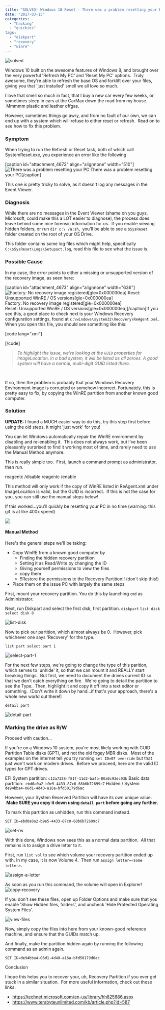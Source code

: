 ```yaml
---
title: "SOLVED! Windows 10 Reset - There was a problem resetting your PC"
date: "2017-03-13"
categories: 
  - "hacking"
  - "quickies"
tags: 
  - "diskpart"
  - "recovery"
  - "winre"
---
```


![solved](images/solved.png)

Windows 10 built on the awesome features of Windows 8, and brought over the very powerful 'Refresh My PC' and 'Reset My PC' options.  Truly awesome, they're able to refresh the base OS and forklift over your files, giving you that 'just installed' smell we all love so much.

I love that smell so much in fact, that I buy a new car every few weeks, or sometimes sleep in cars at the CarMax down the road from my house.  Mmmmm plastic and leather offgas.

However, sometimes things go awry, and from no fault of our own, we can end up with a system which will refuse to either reset or refresh.  Read on to see how to fix this problem.  

### Symptom

When trying to run the Refresh or Reset task, both of which call SystemReset.exe, you experience an error like the following

\[caption id="attachment\_4672" align="alignnone" width="510"\]![There was a problem resetting your PC](images/there-was-a-problem-resetting-your-pc.png) There was a problem resetting your PC\[/caption\]

This one is pretty tricky to solve, as it doesn't log any messages in the Event Viewer.

### Diagnosis

While there are no messages in the Event Viewer (shame on you guys, Microsoft, could make this a LOT easier to diagnose), the process does leave behind some nice forensic information for us.  If you enable viewing hidden folders, or run `dir c:\ /a:sh`,  you'll be able to see a `$SysReset` folder created on the root of your OS Drive.

This folder contains some log files which might help, specifically `C:\$SysReset\Logs\Setupact.log`, read this file to see what the issue is.

### Possible Cause

In my case, the error points to either a missing or unsupported version of the recovery image, as seen here:

\[caption id="attachment\_4673" align="alignnone" width="636"\]![Factory: No recovery image registered[gle=0x000000ea] Reset: Unsupported WinRE / OS versions[gle=0x000000ea]](images/reset-issue.png) Factory: No recovery image registered\[gle=0x000000ea\]  
Reset: Unsupported WinRE / OS versions\[gle=0x000000ea\]\[/caption\]If you see this, a good place to check next is your Windows Recovery configuration settings, found at `c:\windows\system32\Recovery\ReAgent.xml`. When you open this file, you should see something like this:

\[code lang="xml"\] <?xml version='1.0' encoding='utf-8'?>

<WindowsRE version="2.0"> <WinreBCD id="{f8d1de0b-0ced-11e6-abf9-db7ac698ead8}"/> <WinreLocation path="\\Recovery\\WindowsRE" id="0" offset="1048576" guid="{6d5c9aaa-fea9-471e-bfa8-5160d1d8c3fa}"/> <ImageLocation path="" id="0" offset="0" guid="{00000000-0000-0000-0000-000000000000}"/> <PBRImageLocation path="" id="0" offset="0" guid="{00000000-0000-0000-0000-000000000000}" index="0"/> <PBRCustomImageLocation path="" id="0" offset="0" guid="{00000000-0000-0000-0000-000000000000}" index="0"/> <InstallState state="1"/> <OsInstallAvailable state="0"/> <CustomImageAvailable state="0"/> <IsAutoRepairOn state="1"/> <WinREStaged state="0"/> <OperationParam path=""/> <OsBuildVersion path="14388.0.amd64fre.rs1\_release.160709-1635"/> <OemTool state="0"/> <IsServer state="0"/> <DownlevelWinreLocation path="" id="0" offset="0" guid="{00000000-0000-0000-0000-000000000000}"/> <IsWimBoot state="0"/> <ScheduledOperation state="5"/> </WindowsRE> \[/code\]

> _To highlight the issue, we're looking at the `GUID` properties for ImageLocation. In a bad system, it will be listed as all zeroes. A good system will have a normal, multi-digit GUID listed there._

 

If so, then the problem is probably that your Windows Recovery Environment image is corrupted or somehow incorrect. Fortunately, this is pretty easy to fix, by copying the WinRE partition from another known good computer.

### Solution

**UPDATE:** I found a MUCH easier way to do this, try this step first before using the old steps, it might 'just work' for you!

You can let Windows automatically repair the WinRE environment by disabling and re-enabling it.  This does not always work, but I've been pleasantly surprised to find it working most of time, and rarely need to use the Manual Method anymore.

This is really simple too.  First, launch a command prompt as administrator, then run.

reagentc /disable
<reboot>
reagentc /enable

This method will only work if the copy of WinRE listed in ReAgent.xml under ImageLocation is valid, but the GUID is incorrect.  If this is not the case for you, you can still use the manual steps below!

If this worked...you'll quickly be resetting your PC in no time (warning: this gif is at like 400x speed)

![](images/resetpc-timelapse.gif)

#### Manual Method

Here's the general steps we'll be taking:

- Copy WinRE from a known good computer by
    - Finding the hidden recovery partition
    - Setting it as Read/Write by changing the ID
    - Giving yourself permissions to view the files
    - copy them
    - !!Restore the permissions to the Recovery Partition!! (don't skip this!)
- Place them on the issue PC with largely the same steps

First, mount your recovery partition. You do this by launching `cmd` as Administrator.

Next, run Diskpart and select the first disk, first partition. `diskpart` `list disk select disk 0`

![list-disk](images/list-disk.png)

Now to pick our partition, which almost always be 0.  However, pick whichever one says 'Recovery' for the type.

`list part select part 1`

![select-part-1](images/select-part-1.png)

For the next few steps, we're going to change the type of this parition, which serves to 'unhide' it, so that we can mount it and REALLY start breaking things.  But first, we need to document the drives current ID so that we don't catch everything on fire.  We're going to detail the partition to see the Type.  Then, highlight it and copy it off into a text editor or something.  (Don't write it down by hand...if that's your approach, there's a whole new world out there!)

`detail part`

![detail-part](images/detail-part.png)

### Marking the drive as R/W

Proceed with caution...

If you're on a Windows 10 system, you're most likely working with GUID Partition Table disks (GPT), and not the old fogey MBR disks.  Most of the examples on the internet tell you try running `set ID=07 override` but that just won't work on modern drives.  Before we proceed, here are the valid ID types for GPT drives.

EFI System partition:  `c12a7328-f81f-11d2-ba4b-00a0c93ec93b`
Basic data partition:  `ebd0a0a2-b9e5-4433-87c0-68b6b72699c7`
Hidden / System        `de94bba4-06d1-4d40-a16a-bfd50179d6ac`

However, your System Reserved Partition will have its own unique value.  **Make SURE you copy it down using `detail part` before going any further.**

To mark this partition as unhidden, run this command instead.

`SET ID=ebd0a0a2-b9e5-4433-87c0-68b6b72699c7`

![set-rw](images/set-rw.png)

With this done, Windows now sees this as a normal data partition.  All that remains is to assign a drive letter to it.

First, run `list vol` to see which volume your recovery partition ended up with. In my case, it is now Volume 4.  Then run `assign letter=<some letter>`.

![assign-a-letter](images/assign-a-letter.png)

As soon as you run this command, the volume will open in Explorer!   ![copy-recovery](images/copy-recovery.png)

If you don't see these files, open up Folder Options and make sure that you enable 'Show Hidden files, folders', and uncheck 'Hide Protected Operating System Files'.

![view-files](images/view-files.png)

Now, simply copy the files into here from your known-good reference machine, and ensure that the GUIDs match up.

And finally, make the partition hidden again by running the following command as an admin again.

`SET ID=de94bba4-06d1-4d40-a16a-bfd50179d6ac`

Conclusion

I hope this helps you to recover your, uh, Recovery Partition if you ever get stuck in a similar situation.  For more useful information, check out these links.

- https://technet.microsoft.com/en-us/library/hh825686.aspx
- https://www.terabyteunlimited.com/kb/article.php?id=587
